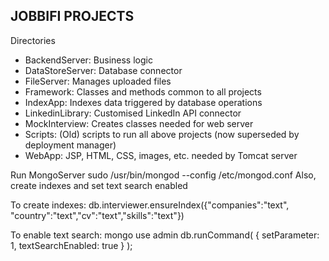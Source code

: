 JOBBIFI PROJECTS
----------------

Directories

* BackendServer: Business logic
* DataStoreServer: Database connector
* FileServer: Manages uploaded files
* Framework: Classes and methods common to all projects
* IndexApp: Indexes data triggered by database operations
* LinkedinLibrary: Customised LinkedIn API connector
* MockInterview: Creates classes needed for web server
* Scripts: (Old) scripts to run all above projects (now superseded by deployment manager)
* WebApp: JSP, HTML, CSS, images, etc. needed by Tomcat server

Run MongoServer
sudo /usr/bin/mongod --config /etc/mongod.conf
Also, create indexes and set text search enabled

To create indexes:
db.interviewer.ensureIndex({"companies":"text", "country":"text","cv":"text","skills":"text"})

To enable text search:
mongo
use admin
db.runCommand( { setParameter: 1, textSearchEnabled: true } );


